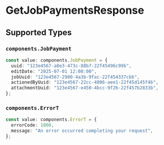 # GetJobPaymentsResponse


## Supported Types

### `components.JobPayment`

```typescript
const value: components.JobPayment = {
  uuid: "123e4567-a8e3-473c-88b7-22f45496c99b",
  editDate: "2025-07-01 12:00:00",
  jobUuid: "123e4567-2980-4a3b-9fac-22f454337cbb",
  actionedByUuid: "123e4567-22cc-4006-aee1-22f45d145f4b",
  attachmentUuid: "123e4567-e450-4bcc-9f26-22f457b2833b",
};
```

### `components.ErrorT`

```typescript
const value: components.ErrorT = {
  errorCode: 1000,
  message: "An error occurred completing your request",
};
```

